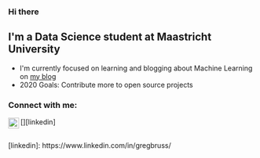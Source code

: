 ### Hi there

## I'm a Data Science student at Maastricht University
- I'm currently focused on learning and blogging about Machine Learning on [my blog](https://gregbruss.github.io/lanyon/about/)
- 2020 Goals: Contribute more to open source projects

### Connect with me:
[<img align="left" alt="gregbruss | LinkedIn" width ="22px" src="https://cdn.jsdelivr.net/npm/
simple-icons@v3/icons/linkedin.svg" />][linkedin]

<br />
[linkedin]: https://www.linkedin.com/in/gregbruss/

